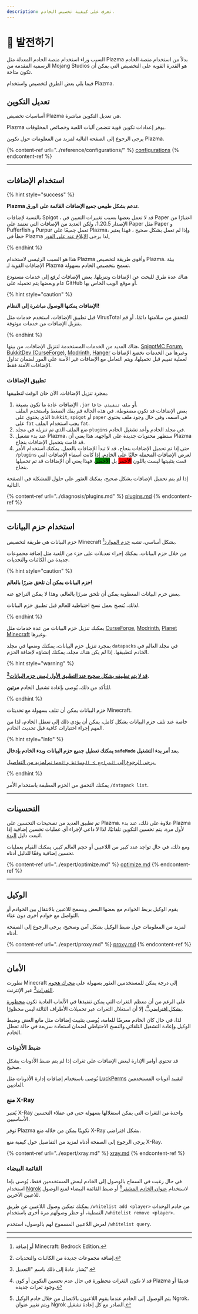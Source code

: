 ```yaml
---
description: تعرف على كيفية تخصيص الخادم.
---
```


# 📶 발전하기

السبب وراء استخدام منصة الخادم المعدلة مثل Plazma بدلاً من استخدام منصة الخادم الرسمية المقدمة من Mojang Studios هو القدرة القوية على التخصيص التي يمكن أن تكون متاحة.

فيما يلي بعض الطرق لتخصيص واستخدام Plazma.

## تعديل التكوين <a href="#id-1" id="id-1"></a>

أساسيات تخصيص Plazma هي تعديل التكوين مباشرة.

Plazma يوفر إعدادات تكوين قوية تتضمن آليات اللعبة وخصائص المخلوقات.

يرجى الرجوع إلى الصفحة التالية لمزيد من المعلومات حول تكوين Plazma.

{% content-ref url="../reference/configurations/" %}
[configurations](../reference/configurations/)
{% endcontent-ref %}

***

## استخدام الإضافات <a href="#id-2" id="id-2"></a>

{% hint style="success" %}

**Plazma تدعم بشكل طبيعي جميع الإضافات القائمة على الورق.**

بالنسبة لإضافات Spigot ، قد لا تعمل بعضها بسبب تغييرات التعيين في Paper اعتبارًا من الإصدار 1.20.5،
ولكن العديد من الإضافات التي تعتمد على Paper مثل Paper و Pufferfish و Purpur تعمل جميعًا على Plazma،
وإذا لم تعمل بشكل صحيح ، فهذا يعتبر خطأ في Plazma لذا يرجى [الإبلاغ عنه على الفور.](../diagnosis/plugins.md)

{% endhint %}

هذا هو السبب الرئيسي لاستخدام Plazma وأقوى طريقة لتخصيص Plazma.
بيئة الإضافات القوية لـ Plazma تسمح بتخصيص الخادم بسهولة.

هناك عدة طرق للبحث عن الإضافات وتنزيلها. بعض الإضافات
تُرفع إلى خدمات مستودع عام وبعضها يتم تحميله على GitHub أو موقع الويب الخاص بها.

{% hint style="caution" %}

**الإضافات يمكنها الوصول مباشرة إلى النظام!**

قبل تطبيق الإضافات، استخدم خدمات مثل VirusTotal للتحقق من سلامتها دائمًا، أو
قم بتنزيل الإضافات من خدمات موثوقة.

{% endhint %}

هناك العديد من الخدمات المستخدمة لتنزيل الإضافات. من بينها، [SpigotMC Forum](https://www.spigotmc.org/resources/), [BukkitDev (CurseForge)](https://dev.bukkit.org/bukkit-plugins), [Modrinth](https://modrinth.com/plugins), [Hanger](https://hangar.papermc.io/) وغيرها من الخدمات تخضع الإضافات لعملية تقييم قبل تحميلها، ويتم التعامل مع الإضافات غير الآمنة على الفور لضمان تداول الإضافات الآمنة فقط.

### تطبيق الإضافات <a href="#id-2.1" id="id-2.1"></a>

بمجرد تنزيل الإضافات، الآن حان الوقت لتطبيقها.

1. الإضافات عادة ما تكون بصيغة `.jar` أو `ملف تنفيذي جافا`.\
   بعض الإضافات قد تكون مضغوطة، في هذه الحالة
   قم بفك الضغط واستخدم الملف الذي يحتوي على `bukkit`, `spigot` أو `paper` في اسمه،
   وفي حال وجود ملف يحتوي على `fat` يجب استخدام الملف `fat`.
2. ضع الملف الذي تم تنزيله في مجلد `plugins` في مجلد الخادم وأعد تشغيل الخادم.
3. عند بدء تشغيل Plazma، ستظهر محتويات جديدة على الواجهة.
   هذا يعني أن Plazma قد قامت بتحميل الإضافات بنجاح.
4. حتى إذا تم تحميل الإضافات بنجاح، قد لا تبدأ الإضافات بالعمل.
   يمكنك استخدام الأمر `/plugins` لعرض الإضافات المحملة حاليًا على الخادم.
   إذا كانت أسماء الإضافات التي قمت بتثبيتها ليست باللون <mark style="background-color:red;">الأحمر</mark>
   بل <mark style="background-color:green;">الأخضر</mark>، فهذا يعني أن الإضافات قد تم تحميلها بنجاح.

إذا لم يتم تحميل الإضافات بشكل صحيح، يمكنك العثور على حلول للمشكلة في الصفحة التالية.

{% content-ref url="../diagnosis/plugins.md" %}
[plugins.md](../diagnosis/plugins.md)
{% endcontent-ref %}

***

## استخدام حزم البيانات <a href="#id-3" id="id-3"></a>

حزم البيانات هي طريقة لتخصيص Minecraft بشكل أساسي،
تشبه [حزم الموارد](#user-content-fn-1)[^1].

من خلال حزم البيانات، يمكنك إجراء تعديلات على جزء من اللعبة مثل إضافة مجموعات جديدة من الكائنات والتحديات.

{% hint style="caution" %}

**حزم البيانات يمكن أن تلحق ضررًا بالعالم!**

بعض حزم البيانات المعطوبة يمكن أن تلحق ضررًا بالعالم، وهذا لا يمكن التراجع عنه.

لذلك، يُنصح بعمل نسخ احتياطية للعالم قبل تطبيق حزم البيانات.

{% endhint %}

يمكنك تنزيل حزم البيانات من عدة خدمات مثل [CurseForge](https://www.curseforge.com/minecraft/search?page=1\&pageSize=50\&sortBy=relevancy\&class=data-packs), [Modrinth](https://modrinth.com/datapacks), [Planet Minecraft](https://www.planetminecraft.com/data-packs/) وغيرها.

بمجرد تنزيل حزم البيانات، يمكنك وضعها في مجلد `datapacks` في مجلد العالم في الخادم لتطبيقها.
إذا لم يكن هناك مجلد، يمكنك إنشاؤه لإضافة الحزم.

{% hint style="warning" %}

**[قد لا يتم تطبيقه بشكل صحيح عند التطبيق الأول لبعض حزم البيانات](#user-content-fn-2)[^2].**

للتأكد من ذلك، يُوصى بإعادة تشغيل الخادم **مرتين**.

{% endhint %}

حزم البيانات يمكن أن تتلف بسهولة مع تحديثات Minecraft.

خاصة عند تلف حزم البيانات بشكل كامل، يمكن أن يؤدي ذلك إلى تعطل الخادم،
لذا من المهم إجراء اختبارات كافية قبل تحديث الخادم.

{% hint style="info" %}

**يمكنك تعطيل جميع حزم البيانات وبدء الخادم بإدخال `safeMode` بعد أمر بدء التشغيل.**

[يرجى الرجوع إلى `المراجع > الوسائط والخصائص` لمزيد من التفاصيل.](../reference/arguments.md#safeMode)

{% endhint %}

يمكنك التحقق من الحزم المطبقة باستخدام الأمر `/datapack list`.

***

## التحسينات <a href="#id-4" id="id-4"></a>

تم تطبيق العديد من تصحيحات التحسين على Plazma. علاوة على ذلك، عند بدء Plazma لأول مرة، يتم تحسين التكوين تلقائيًا، لذا لا داعي لإجراء أي عمليات تحسين إضافية إذا اتبعت دليل [البدء](./README.md).

ومع ذلك، في حال تواجد عدد كبير من اللاعبين أو حجم العالم كبير، يمكنك القيام بعمليات تحسين إضافية وفقًا للدليل أدناه.

{% content-ref url="../expert/optimize.md" %}
[optimize.md](../expert/optimize.md)
{% endcontent-ref %}

***

## الوكيل <a href="#id-5" id="id-5"></a>

يقوم الوكيل بربط الخوادم مع بعضها البعض ويسمح للاعبين بالانتقال بين الخوادم أو التواصل مع خوادم أخرى دون عناء.

لمزيد من المعلومات حول ضبط الوكيل بشكل آمن وصحيح، يرجى الرجوع إلى الصفحة أدناه.

{% content-ref url="../expert/proxy.md" %}
[proxy.md](../expert/proxy.md)
{% endcontent-ref %}

***

## الأمان <a href="#id-5" id="id-5"></a>

تطورت Minecraft إلى درجة يمكن للمستخدمين العثور بسهولة على [محرك هجوم الثغرات](#user-content-fn-3)[^3] عبر الإنترنت.

على الرغم من أن معظم الثغرات التي يمكن تنفيذها في الألعاب العادية تكون [محظورة بشكل افتراضي](#user-content-fn-4)[^4]،
إلا أن استغلال الثغرات عبر تحميلات الأطراف الثالثة ليس محظورًا.

لذا، في حال كان الخادم معرضًا للعامة، يُوصى بتثبيت إضافات مثل مانع الغش وضبط الوكيل وإعادة التشغيل التلقائي والنسخ الاحتياطي لضمان استعادة سريعة في حالة تعطل الخادم.

### ضبط الأذونات <a href="#id-5.1" id="id-5.1"></a>

قد تحتوي أوامر الإدارة لبعض الإضافات على ثغرات إذا لم يتم ضبط الأذونات بشكل صحيح.

يُوصى باستخدام إضافات إدارة الأذونات مثل [LuckPerms](https://luckperms.net/) لتقييد أذونات المستخدمين العاديين.

### منع X-Ray <a href="#id-5.2" id="id-5.2"></a>

يُعتبر X-Ray واحدة من الثغرات التي يمكن استغلالها بسهولة حتى في عملاء التحسين الأساسيين.

توفر Plazma تكوينًا يمكن من خلاله منع X-Ray بشكل افتراضي.

يرجى الرجوع إلى الصفحة أدناه لمزيد من التفاصيل حول كيفية منع X-Ray.

{% content-ref url="../expert/xray.md" %}
[xray.md](../expert/xray.md)
{% endcontent-ref %}

### القائمة البيضاء <a href="#id-5.3" id="id-5.3"></a>

في حال رغبت في السماح بالوصول إلى الخادم لبعض المستخدمين فقط،
يُوصى بإما استخدام [Ngrok](./README.md#id-6.2) لاستخدام [عنوان الخادم المشفر](#user-content-fn-5)[^5] أو ضبط القائمة البيضاء لمنع الوصول للاعبين الآخرين.

يمكنك تمكين وصول اللاعبين عن طريق `/whitelist add <player>` من خادم الوحدات النمطية، أو
حظر وصولهم مرة أخرى باستخدام `/whitelist remove <player>`.

لعرض اللاعبين المسموح لهم بالوصول، استخدم `/whitelist query`.

***

[^1]: أو إضافة Minecraft: Bedrock Edition.

[^2]: إضافة مجموعات جديدة من الكائنات والتحديات.

[^3]: يُشار عادةً إلى ذلك باسم "التعديل".

[^4]: قد لا تكون الثغرات محظورة في حال عدم تحسين التكوين أو كون Plazma قديمًا أو وجود ثغرات جديدة.

[^5]: يتم الوصول إلى الخادم عندما يقوم اللاعبون بالاتصال من خلال خادم الوكيل Ngrok، ويتم تغيير عنوان Ngrok الصادر مع كل إعادة تشغيل.
